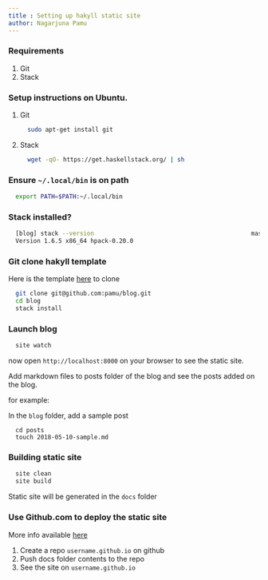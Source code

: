 ```yaml
---
title : Setting up hakyll static site
author: Nagarjuna Pamu
---
```


### Requirements

1. Git
2. Stack

### Setup instructions on Ubuntu.

1.  Git

    ```bash
      sudo apt-get install git
    ```

2. Stack

    ```bash
      wget -qO- https://get.haskellstack.org/ | sh
    ```

### Ensure `~/.local/bin` is on path

```bash
  export PATH=$PATH:~/.local/bin
```

### Stack installed?

```bash
  [blog] stack --version                                            master  ✗ ✭ ✱
  Version 1.6.5 x86_64 hpack-0.20.0
```


### Git clone hakyll template

Here is the template [here](https://github.com/pamu/blog) to clone

```bash
  git clone git@github.com:pamu/blog.git
  cd blog
  stack install  
```

### Launch blog

```bash
  site watch
```

now open `http://localhost:8000` on your browser to see the static site.

Add markdown files to posts folder of the blog and see the posts added on the blog.

for example:

In the `blog` folder, add a sample post

```
  cd posts
  touch 2018-05-10-sample.md
```

### Building static site

```bash
  site clean
  site build
```

Static site will be generated in the `docs` folder

### Use Github.com to deploy the static site

More info available [here](https://pages.github.com/)

1. Create a repo `username.github.io` on github
2. Push docs folder contents to the repo
3. See the site on `username.github.io`
